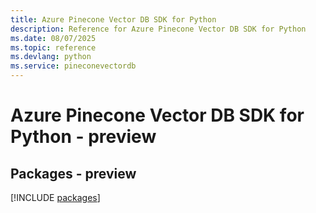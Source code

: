 ```yaml
---
title: Azure Pinecone Vector DB SDK for Python
description: Reference for Azure Pinecone Vector DB SDK for Python
ms.date: 08/07/2025
ms.topic: reference
ms.devlang: python
ms.service: pineconevectordb
---
```

# Azure Pinecone Vector DB SDK for Python - preview
## Packages - preview
[!INCLUDE [packages](pinecone-vector-db-index.md)]